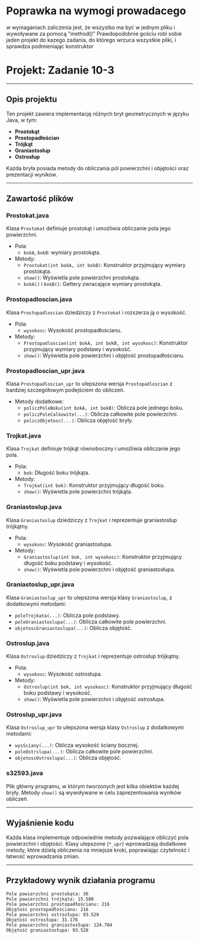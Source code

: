 # Poprawka na wymogi prowadacego

w wymaganiach zaliczenia jest, że wszystko ma być w jednym pliku i wywoływane za pomocą "method()"
Prawdopodobnie gościu robi sobie jeden projekt do kazego zadania, do którego wrzuca wszystkie pliki, i sprawdza podmieniając konstruktor


# Projekt: Zadanie 10-3

---

## Opis projektu
Ten projekt zawiera implementację różnych brył geometrycznych w języku Java, w tym:
- **Prostokąt**
- **Prostopadłościan**
- **Trójkąt**
- **Graniastosłup**
- **Ostrosłup**

Każda bryła posiada metody do obliczania pól powierzchni i objętości oraz prezentacji wyników.

---

## Zawartość plików

### Prostokat.java
Klasa `Prostokat` definiuje prostokąt i umożliwia obliczanie pola jego powierzchni.
- Pola:
  - `bokA`, `bokB`: wymiary prostokąta.
- Metody:
  - `Prostokat(int bokA, int bokB)`: Konstruktor przyjmujący wymiary prostokąta.
  - `show()`: Wyświetla pole powierzchni prostokąta.
  - `bokA()` i `bokB()`: Gettery zwracające wymiary prostokąta.

  

### Prostopadloscian.java
Klasa `Prostopadloscian` dziedziczy z `Prostokat` i rozszerza ją o wysokość.
- Pola:
  - `wysokosc`: Wysokość prostopadłościanu.
- Metody:
  - `Prostopadloscian(int bokA, int bokB, int wysokosc)`: Konstruktor przyjmujący wymiary podstawy i wysokość.
  - `show()`: Wyświetla pole powierzchni i objętość prostopadłościanu.

### Prostopadloscian_upr.java
Klasa `Prostopadloscian_upr` to ulepszona wersja `Prostopadloscian` z bardziej szczegółowym podejściem do obliczeń.
- Metody dodatkowe:
  - `policzPoleBoku(int bokA, int bokB)`: Oblicza pole jednego boku.
  - `policzPoleCalkowite(...)`: Oblicza całkowite pole powierzchni.
  - `policzObjetosc(...)`: Oblicza objętość bryły.

### Trojkat.java
Klasa `Trojkat` definiuje trójkąt równoboczny i umożliwia obliczanie jego pola.
- Pola:
  - `bok`: Długość boku trójkąta.
- Metody:
  - `Trojkat(int bok)`: Konstruktor przyjmujący długość boku.
  - `show()`: Wyświetla pole powierzchni trójkąta.

### Graniastoslup.java
Klasa `Graniastoslup` dziedziczy z `Trojkat` i reprezentuje graniastosłup trójkątny.
- Pola:
  - `wysokosc`: Wysokość graniastosłupa.
- Metody:
  - `Graniastoslup(int bok, int wysokosc)`: Konstruktor przyjmujący długość boku podstawy i wysokość.
  - `show()`: Wyświetla pole powierzchni i objętość graniastosłupa.

### Graniastoslup_upr.java
Klasa `Graniastoslup_upr` to ulepszona wersja klasy `Graniastoslup`, z dodatkowymi metodami:
- `poleTrojkata(...)`: Oblicza pole podstawy.
- `poleGraniastoslupa(...)`: Oblicza całkowite pole powierzchni.
- `objetoscGraniastoslupa(...)`: Oblicza objętość.

### Ostroslup.java
Klasa `Ostroslup` dziedziczy z `Trojkat` i reprezentuje ostrosłup trójkątny.
- Pola:
  - `wysokosc`: Wysokość ostrosłupa.
- Metody:
  - `Ostroslup(int bok, int wysokosc)`: Konstruktor przyjmujący długość boku podstawy i wysokość.
  - `show()`: Wyświetla pole powierzchni i objętość ostrosłupa.

### Ostroslup_upr.java
Klasa `Ostroslup_upr` to ulepszona wersja klasy `Ostroslup` z dodatkowymi metodami:
- `wysSciany(...)`: Oblicza wysokość ściany bocznej.
- `poleOstrslupa(...)`: Oblicza całkowite pole powierzchni.
- `objetoscOstroslupa(...)`: Oblicza objętość.

### s32593.java
Plik główny programu, w którym tworzonych jest kilka obiektów każdej bryły. Metody `show()` są wywoływane w celu zaprezentowania wyników obliczeń.

---

## Wyjaśnienie kodu

Każda klasa implementuje odpowiednie metody pozwalające obliczyć pola powierzchni i objętości. Klasy ulepszone (`*_upr`) wprowadzają dodatkowe metody, które dzielą obliczenia na mniejsze kroki, poprawiając czytelność i łatwość wprowadzania zmian.

---

## Przykładowy wynik działania programu
```
Pole powierzchni prostokąta: 36  
Pole powierzchni trójkąta: 15.588  
Pole powierzchni prostopadłościanu: 216  
Objętość prostopadłościanu: 216  
Pole powierzchni ostrosłupa: 93.528  
Objętość ostrosłupa: 31.176  
Pole powierzchni graniastosłupa: 124.704  
Objętość graniastosłupa: 93.528
```